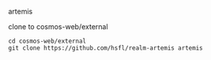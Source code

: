 artemis

clone to cosmos-web/external

```
cd cosmos-web/external
git clone https://github.com/hsfl/realm-artemis artemis

```
